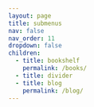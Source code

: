 ```yaml
---
layout: page
title: submenus
nav: false
nav_order: 11
dropdown: false
children:
  - title: bookshelf
    permalink: /books/
  - title: divider
  - title: blog
    permalink: /blog/
---
```

